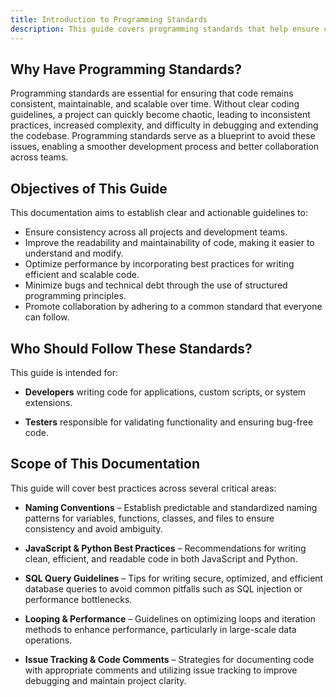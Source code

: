 ```yaml
---
title: Introduction to Programming Standards
description: This guide covers programming standards that help ensure code is clean, easy to maintain, and performs well.
---
```


## Why Have Programming Standards?

Programming standards are essential for ensuring that code remains consistent, maintainable, and scalable over time. Without clear coding guidelines, a project can quickly become chaotic, leading to inconsistent practices, increased complexity, and difficulty in debugging and extending the codebase. Programming standards serve as a blueprint to avoid these issues, enabling a smoother development process and better collaboration across teams.

## Objectives of This Guide

This documentation aims to establish clear and actionable guidelines to:

- Ensure consistency across all projects and development teams.
- Improve the readability and maintainability of code, making it easier to understand and modify.
- Optimize performance by incorporating best practices for writing efficient and scalable code.
- Minimize bugs and technical debt through the use of structured programming principles.
- Promote collaboration by adhering to a common standard that everyone can follow.

## Who Should Follow These Standards?

This guide is intended for:

- **Developers** writing code for applications, custom scripts, or system extensions.

- **Testers** responsible for validating functionality and ensuring bug-free code.

## Scope of This Documentation

This guide will cover best practices across several critical areas:

- **Naming Conventions** – Establish predictable and standardized naming patterns for variables, functions, classes, and files to ensure consistency and avoid ambiguity.

- **JavaScript & Python Best Practices** – Recommendations for writing clean, efficient, and readable code in both JavaScript and Python.

- **SQL Query Guidelines** – Tips for writing secure, optimized, and efficient database queries to avoid common pitfalls such as SQL injection or performance bottlenecks.

- **Looping & Performance** – Guidelines on optimizing loops and iteration methods to enhance performance, particularly in large-scale data operations.

- **Issue Tracking & Code Comments** – Strategies for documenting code with appropriate comments and utilizing issue tracking to improve debugging and maintain project clarity.